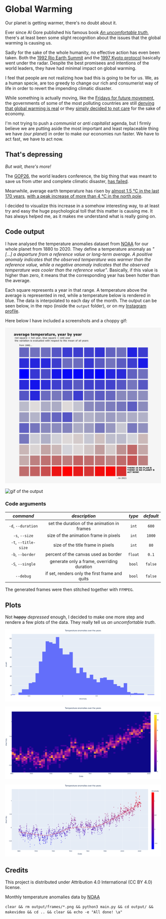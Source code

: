 # Global Warming

Our planet is getting warmer, there's no doubt about it.

Ever since Al Gore published his famous book [*An uncomfortable truth*](https://en.wikipedia.org/wiki/An_Inconvenient_Truth_(book)), there's at least been some slight recognition about the issues that the global warming is causing us.

Sadly for the sake of the whole humanity, no effective action has even been taken. Both the [1992 Rio Earth Summit](https://en.wikipedia.org/wiki/Earth_Summit) and the [1997 Kyoto protocol](https://en.wikipedia.org/wiki/Kyoto_Protocol) basically went under the radar. Despite the best promisees and intentions of the world leaders, they have had minimal impact on global warming.

I feel that people are not realizing how bad this is going to be for us. We, as a human specie, are too greedy to change our rich and consumerist way of life in order to revert the impending climatic disaster.

While something is actually moving, like the [Fridays for future movement](https://en.wikipedia.org/wiki/School_Strike_for_Climate), the governments of some of the most polluting countries are still [denying that global warming is real](https://www.nytimes.com/2020/11/09/climate/trump-legacy-climate-change.html) or they [simply decided to not care](https://www.cnbc.com/2021/11/02/chinas-coal-shortage-eases-after-beijing-steps-in-cba-report-shows.html) for the sake of economy.

I'm not trying to push a *communist* or *anti capitalist* agenda, but I firmly believe we are putting aside the most important and least replaceable thing we have *(our planet)* in order to make our economies run faster. We have to act fast, we have to act now.

## That's depressing

*But wait, there's more!*

The [GOP26](https://en.wikipedia.org/wiki/2021_United_Nations_Climate_Change_Conference), the world leaders conference, the big thing that was meant to save us from utter and complete climatic disaster, [has failed](https://www.dw.com/en/cop26-world-leaders-fail-to-honor-climate-pledge/a-59812348).

Meanwhile, average earth temperature has risen by [almost 1.5 °C in the last 170 years](https://upload.wikimedia.org/wikipedia/commons/d/db/Global_Temperature_And_Forces.svg), [with a peak increase of more than 4 °C in the north pole](https://upload.wikimedia.org/wikipedia/commons/8/88/Change_in_Average_Temperature.svg).

I decided to visualize this increase in a somehow interesting way, to at least try and easy the huge psychological toll that this matter is causing me. It has always helped me, as it makes me understand what is really going on.

## Code output

I have analysed the temperature anomalies dataset from [NOAA](https://www.ncdc.noaa.gov) for our whole planet from 1880 to 2020. They define a temperature anomaly as *"[...] a departure from a reference value or long-term average. A positive anomaly indicates that the observed temperature was warmer than the reference value, while a negative anomaly indicates that the observed temperature was cooler than the reference value"*. Basically, if this value is higher than zero, it means that the corresponding year has been hotter than the average.

Each square represents a year in that range. A temperature above the average is represented in red, while a temperature below is rendered in blue. The data is interpolated to each day of the month. The output can be seen below, in the repo (inside the `output` folder), or on my [Instagram profile](https://www.instagram.com/lorossi97).

Here below I have included a screenshots and a choppy gif:

![all](output/all.png)

![gif of the output](output/output.gif)

### Code arguments

|      *command*       |                 *description*                  | *type*  | *default* |
| :------------------: | :--------------------------------------------: | :-----: | :-------: |
|  `-d`, `--duration`  |  set the duration of the animation in frames   |  `int`  |   `600`   |
|    `-s`, `--size`    |     size of the animation frame in pixels      |  `int`  |  `1000`   |
| `-t`, `--title-size` |       size of the title frame in pixels        |  `int`  |   `80`    |
|   `-b`, `--border`   |      percent of the canvas used as border      | `float` |   `0.1`   |
|   `-S`, `--single`   |   generate only a frame, overriding duration   | `bool`  |  `false`  |
|      `--debug`       | if set, renders only the first frame and quits | `bool`  |  `false`  |

The generated frames were then stitched together with `FFMPEG`.

## Plots

Not ~~happy~~ *depressed* enough, I decided to make one more step and rendere a few plots of the data. They really tell us *an uncomfortable truth*.

![anomalies distribution](output/plots/anomalies-distribution.png)

![anomalies heatmap](output/plots/anomalies-heatmap.png)

![anomalies scatter](output/plots/anomalies-scatter.png)

## Credits

This project is distributed under Attribution 4.0 International (CC BY 4.0) license.

Monthly temperature anomalies data by [NOAA](https://www.ncei.noaa.gov/access/monitoring/global-temperature-anomalies/anomalies)

`clear && rm output/frames/*.png && python3 main.py && cd output/ && makevideo && cd .. && clear && echo -e "All done! \a"`
